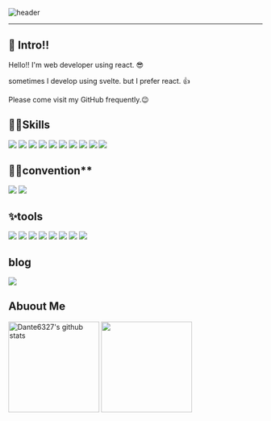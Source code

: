 ![header](https://capsule-render.vercel.app/api?type=rounded&color=auto&height=200&section=header&text=Welcome%20to%20my%20repository%20👋&fontSize=40)

---

## 🙌 Intro!!
Hello!! I'm web developer using react. 😎

sometimes I develop using svelte. but I prefer react. 👍

Please come visit my GitHub frequently.😉

## 🐱‍🐉Skills

<img src="https://img.shields.io/badge/html5-E34F26?style=flat-square&logo=html5&logoColor=white"/> <img src="https://img.shields.io/badge/css3-1572B6?style=flat-square&logo=css3&logoColor=white"/> <img src="https://img.shields.io/badge/tailwindcss-06B6D4?style=flat-square&logo=tailwindcss&logoColor=white"/> <img src="https://img.shields.io/badge/sass-CC6699?style=flat-square&logo=sass&logoColor=white"/> <img src="https://img.shields.io/badge/styledcomponents-DB7093?style=flat-square&logo=styledcomponents&logoColor=white"/> <img src="https://img.shields.io/badge/javascript-F7DF1E?style=flat-square&logo=javascript&logoColor=white"/> 
<img src="https://img.shields.io/badge/React-61DAFB?style=flat-square&logo=react&logoColor=white"/> <img src="https://img.shields.io/badge/reactrouter-CA4245?style=flat-square&logo=reactrouter&logoColor=white"/> <img src="https://img.shields.io/badge/redux-764ABC?style=flat-square&logo=redux&logoColor=white"/> <img src="https://img.shields.io/badge/svelte-FF3E00?style=flat-square&logo=svelte&logoColor=white"/>

## 🐱‍👤convention**

<img src="https://img.shields.io/badge/prettier-F7B93E?style=flat-square&logo=prettier&logoColor=white"/> <img src="https://img.shields.io/badge/eslint-4B32C3?style=flat-square&logo=eslint&logoColor=white"/>

## ✨tools

<img src="https://img.shields.io/badge/git-F05032?style=flat-square&logo=git&logoColor=white"/> <img src="https://img.shields.io/badge/github-181717?style=flat-square&logo=github&logoColor=white"/> <img src="https://img.shields.io/badge/Jira-0052CC?style=flat-square&logo=Jira&logoColor=white"/> <img src="https://img.shields.io/badge/bitbucket-0052CC?style=flat-square&logo=bitbucket&logoColor=white"/> <img src="https://img.shields.io/badge/trello-0052CC?style=flat-square&logo=trello&logoColor=white"/> <img src="https://img.shields.io/badge/notion-000000?style=flat-square&logo=notion&logoColor=white"/> <img src="https://img.shields.io/badge/slack-4A154B?style=flat-square&logo=slack&logoColor=white"/> <img src="https://img.shields.io/badge/visualstudiocode-007ACC?style=flat-square&logo=visualstudiocode&logoColor=white"/>

## blog

<a href="https://velog.io/@jin_jin_dev"><img src="https://img.shields.io/badge/velog-20C997?style=flat-square&logo=velog&logoColor=white"/></a>

## Abuout Me

<a href="https://github.com/Dante6327"><img align="center" style="height:180px" src="https://github-readme-stats.vercel.app/api?username=Dante6327&theme=material-palenight&show_icons=true&include_all_commits=true&hide_border=true" alt="Dante6327's github stats" /></a>
<a href="https://github.com/Dante6327"><img align="center" style="height:180px" src="https://github-readme-stats.vercel.app/api/top-langs/?username=Dante6327&theme=material-palenight&layout=compact&hide_border=true" /></a>



<!--
**Dante6327/Dante6327** is a ✨ _special_ ✨ repository because its `README.md` (this file) appears on your GitHub profile.

Here are some ideas to get you started:

- 🔭 I’m currently working on ...
- 🌱 I’m currently learning ...
- 👯 I’m looking to collaborate on ...
- 🤔 I’m looking for help with ...
- 💬 Ask me about ...
- 📫 How to reach me: ...
- 😄 Pronouns: ...
- ⚡ Fun fact: ...
-->
